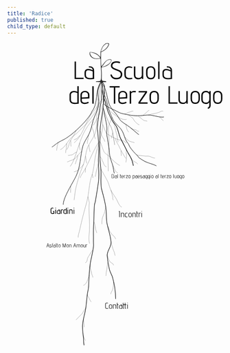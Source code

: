 ```yaml
---
title: 'Radice'
published: true
child_type: default
---
```


<svg version="1.1" viewBox="0 0 1541.9 2158.2" xmlns="http://www.w3.org/2000/svg" xmlns:xlink="http://www.w3.org/1999/xlink">
 <path d="m773.02 1828c0-50.272-8.3849-105.87-22.147-154.16-5.0803-17.825-16.28-33.94-21.093-52.177-8.1406-30.848-13.215-66.706-16.874-98.803-4.0843-35.828 29.618-62.95 27.42-98.803-2.7496-44.86-19.721-88.337-28.475-132.11-6.6589-33.296-3.8242-69.532-7.3826-103.24-5.2132-49.388-18.906-93.912-31.489-141.59-8.8931-33.7-2.7859-90.292-4.2187-126.49-1.1592-29.287-6.4222-58.388-7.3823-87.701-2.2952-70.067-1.9701-139.78 1.0545-209.82 1.966-45.522 12.918-88.384 17.929-133.22 4.1104-36.776 18.427-161.06 13.022-176.9-2.119-6.2128-12.378-26.496-16.732-31.409-1.2554 37.937-1.5346 74.914-3.4826 112.84-1.4492 28.219-8.3285 50.38-12.656 77.71-6.8095 43.009-14.541 87.311-17.929 131-1.9081 24.605 0.8902 15.552 3.1639 39.965 3.2342 34.726 5.595 70.656 7.3823 105.46 1.5924 31.011-3.1639 61.231-3.1639 92.142 0 52.614 7.5529 96.515 1.0546 149.87-5.5394 45.48-13.779 90.1-21.092 135.44-5.0789 31.483-5.8427 10.353-8.4371 41.075-3.0792 36.463-2.6425 73.398-4.2187 109.9-1.8472 42.781-3.4517 58.074-2.242 100.94 0.37106 13.15-0.87641 44.807 0.54879 62.519 2.1905 27.223-18.642 103.1-23.618 136.27-7.9424 52.95-8.532 107.66-11.601 160.97-1.3117 22.784-8.2497 45.156-10.546 67.718-2.926 28.748-5.4976 57.862-9.4916 86.591-5.7491 41.353-21.102 81.232-23.202 123.23-1.4917 29.829 3.517 60.332 6.3278 89.922 1.5557 16.378 0.1142 36.916 5.0863 52.621" style="fill:none;stroke-width:3.5;stroke:#000"/>
 <path d="m1063.8 881.95c-6.911-6.3874-60.555-23.048-61.42-23.344-24.488-8.3651-42.62-22.07-59.888-32.858-6.7317-4.2052-9.8878-13.296-15.593-18.634-19.08-17.853-36.629-37.057-51.677-58.837-5.3782-7.7843-7.0678-18.675-14.487-27.46-25.027-29.637-24.186-63.889-46.898-97.093-17.776-25.988-49.155-46.192-61.265-74.003-14.399-33.07-31.496-68.396-37.403-104.17-5.8982-35.72-23.991-61.631-29.869-97.519-1.7511-10.691-2.6673-15.438-3.3751-26.249-0.7887-12.048-12.369-28.987-11.46-41.027-0.8485 16.167 10.611 16.85 20.63 37.592 10.068 20.844 11.834 31.821 12.656 34.414 10.977 34.663 13.809 76.988 32.694 108.79 13.819 23.275 33.326 40.472 48.513 62.168 8.765 12.521 15.68 28.448 27.42 38.855 18.483 16.384 41.65 27.879 61.041 43.188 22.012 17.378 43.565 36.194 65.028 54.073" style="fill:none;stroke-width:3;stroke:#000"/>
 <path d="m659.87 706.55c10.367 10.507 23.897 70.716 34.535 80.948 11.918 11.463 27.54 20.224 38.74 32.332 20.408 22.061 42.797 44.961 69.752 59.148" style="fill:none;stroke:#000"/>
 <path d="m681.26 586.82c7.5366 19.063 14.024 38.574 22.61 57.188 7.2939 15.814 70.431 45.288 89.644 51.066 23.483 7.0623 39.88 3.3053 55.142 25.906" style="fill:none;stroke:#000"/>
 <path d="m682.98 402.28c-23.009 19.708-33.493 48.065-51.289 71.683-2.7644 3.6689-6.328 6.6609-9.4919 9.9913-8.4371 11.101-17.562 21.712-25.311 33.304-43.326 64.809-58.077 148.58-119.66 200.44" style="fill:none;stroke:#000"/>
 <path d="m670.47 280.79c-7.7069 20.921-18.653 40.92-23.121 62.763-7.3924 36.143 12.932 75.437 4.2184 112.12-8.5451 35.98-28.763 67.527-39.021 103.24-9.2265 32.124-13.69 63.943-28.475 94.362-14.427 29.682-38.264 60.882-46.404 93.252-16.687 66.357-15.392 138.67-44.294 202.05-24.375 53.452-93.863 154.88-93.863 208.71" style="fill:none;stroke-width:3;stroke:#000"/>
 <path d="m680.41 493.9c-6.2267 87.986 10.702 88.686-12.263 175.31-12.109 45.676-28.514 90.11-37.967 136.55-7.5894 37.282-10.24 74.894-17.929 112.12-4.6862 22.691-13.926 43.98-18.984 66.608-11.502 51.456-11.831 104.42-26.366 155.42-18.461 64.774-35.642 129.42-49.568 195.38-3.9693 18.803-11.601 36.173-11.601 55.507" style="fill:none;stroke:#000"/>
 <path d="m682.65 457.24c4.9216 25.533 9.6886 51.097 14.765 76.6 4.7607 23.918 12.75 53.398 13.614 78.864 0.5315 15.663-3.5106 31.579-1.0548 47.736 5.5105 36.254 13.475 72.229 17.929 108.79 1.5711 12.899 0.6696 26.102 3.1639 38.855 4.8456 24.775 14.452 45.974 21.093 69.939 5.1009 18.409 5.7288 38.074 11.601 56.617" style="fill:none;stroke-width:3;stroke:#000"/>
 <path d="m675.45 339.03c19.593 93.015 21.447 71.698 25.624 90.749 11.981 54.65 19.276 74.258 45.153 124.55 8.1499 15.838 16.715 24.768 27.42 38.855 17.585 23.138 21.574 70.055 35.768 95.455 18.338 32.815 31.284 61.713 48.884 94.648 9.1022 17.033 10.504 16.533 22.025 38.266 16.108 30.385 18.21 57.324 19.348 58.821" style="fill:none;stroke-width:4;stroke:#000"/>
 <path d="m686.27 384.45c2.4068-0.37325 4.1021 23.911 5.5892 25.84 4.7342 29.544 8.1285 38.11 19.276 55.319 14.816 22.873 98.421 99.004 140.16 84.358" style="fill:none;stroke:#000"/>
 <path d="m686.27 384.45c-1.4229 8.497-2.084 39.301-1.0788 47.858 2.4147 20.554 63.825 44.954 76.988 51.067 18.247 8.4737 35.962 20.87 55.896 25.533 41.865 9.7933 86.039 17.81 129.3 15.413 22.409-1.2414 46.318-5.6724 68.551-4.4406 27.49 1.5231 77.705 19.916 100.72 13.382" style="fill:none;stroke-width:3;stroke:#000"/>
 <path d="m673.82 282.88c-4.4123 37.797-21.727 182.47-42.768 211.43-21.652 29.804-40.83 60.005-65.387 87.701-8.9343 10.076-20.377 17.009-29.53 26.643-20.723 21.814-39.424 42.804-64.333 59.948-39.092 26.906-51.308 76.157-93.129 98.166" style="fill:none;stroke:#000"/>
 <path d="m670.47 280.79c-48.107 61.443-18.512 150.47-64.808 211.01-20.313 53.455-118.22 146.36-166.63 179.84-22.451 15.53-20.169 14.351-44.273 27.037-12.76 6.7156-19.764 8.752-39.511 22.263-3.5009 2.3954-25.772 18.523-21.853 16.9 2.5673-1.0629-17.187 10.995-14.599 9.9829" style="fill:none;stroke-width:3;stroke:#000"/>
 <path d="m670.47 280.79c-8.2951 29.443-10.048 52.111-16.179 82.08-2.2252 10.876-7.9135 53.144-8.4922 64.23-1.1802 22.61-4.2938 20.433-5.4871 43.043-3.0494 57.776 1.8297 113.01-10.546 169.85-8.7092 40.004-48.672 80.004-61.169 123.23-8.3386 28.84-11.569 58.713-18.983 87.701-8.3402 32.609-25.304 63.167-34.803 95.472-10.441 35.507-21.362 71.313-28.475 107.68-4.5821 23.427-5.4267 47.025-9.4917 70.472" style="fill:none;stroke:#000"/>
 <path d="m650.93 714.65c-47.999 74.2-71.631 159.24-122.34 232.02-5.2464 7.5306-5.1094 15.37-10.285 20.818" style="fill:none;stroke:#000"/>
 <path d="m575.63 1100.6c15.904 73.941 7.6404 16.402 7.6404 86.404 0 50.597 5.9151 101.4 3.1639 152.09-1.6541 30.473-8.4301 65.52 1.0548 95.472" style="fill:none;stroke:#000"/>
 <path d="m669.23 905.95c4.1429 7.4498 42.814 76.525 47.459 86.591 8.9256 19.343 13 41.801 22.147 61.058 11.075 23.316 28.843 43.68 41.131 66.609 11.44 21.347 15.795 42.068 36.378 55.067" style="fill:none;stroke:#000"/>
 <path d="m747.3 534.01c-7.8296 21.678-17.198 42.861-23.489 65.035-7.6697 27.036 2.1091 76.259 2.1091 105.46 0 32.693-4.2611 64.597-6.3277 97.227-2.4488 38.662 1.0548 78.688 1.0548 117.54" style="fill:none;stroke:#000"/>
 <path d="m687.64 479.38c2.4851 7.0062 19.131 54.44 21.95 60.26 8.9262 18.431 7.3298 17.245 14.984 36.485 4.6113 11.59 15.152 21.468 18.412 36.098 2.0259 9.0929 6.5127 17.528 8.4369 26.643 2.8034 13.28 12.497 79.526 14.67 93.25" style="fill:none;stroke-width:1.3795;stroke:#000"/>
 <path d="m613.87 547.6c-86.564 95.1-101.76 196.55-129.69 266.17-10.071 25.107-18.12 50.736-35.478 71.759" style="fill:none;stroke:#000"/>
 <path d="m592.39 1579.4c-0.0528 1.838-0.26911 3.6785-0.15847 5.5139 0.26038 4.3194 0.93116 8.5987 1.1364 12.919 0.21959 4.6233-0.77248 9.7942 0.22732 14.355 0.49121 2.2406 1.3713 4.1521 1.804 6.4296 0.46282 2.4359 0.39316 5.2978 1.1364 7.6558 1.2391 3.931 4.1576 7.0592 4.6119 11.362 0.61895 5.8629 0.9014 12.875 3.1157 18.405 1.2872 3.2146 3.5648 6.2658 4.5456 9.5698 0.95318 3.2106 0.61711 6.6423 1.8116 9.7949" style="fill:none;stroke-width:1px;stroke:#000"/>
 <path d="m611.22 1478c-4.3128 5.3995-8.4128 10.951-12.191 16.736-5.9685 9.1383-11.599 18.435-17.273 27.752-2.4799 4.0723-5.4786 7.9761-7.273 12.441-5.413 13.468-2.5471 29.612-17.81 36.262" style="fill:none;stroke-width:1px;stroke:#000"/>
 <path d="m741.08 1419.4c-0.4047 12.2 3.8265 23.464 7.3097 34.831 2.9828 9.7335 5.6506 19.04 9.5458 28.47 2.2844 5.5306 5.3415 11.545 6.5912 17.465 1.4019 6.6404 2.2112 13.508 5.1947 19.788" style="fill:none;stroke-width:1px;stroke:#000"/>
 <path d="m715.2 1568.2c-0.017 24.725-5.5975 49.105-9.5458 73.448-0.89021 5.4885-0.21586 18.002-1.9794 22.529" style="fill:none;stroke-width:1px;stroke:#000"/>
 <path d="m620.47 1280.8c2.6508 9.2083 3.2736 19.173 5.5182 28.574 0.70023 2.9329 2.1924 5.6096 2.7274 8.6128 1.128 6.3327 1.168 13.488 3.1774 19.566 2.3282 7.0421 4.7811 13.91 7.0064 20.953" style="fill:none;stroke-width:1px;stroke:#000"/>
 <path d="m701.53 1178.6c-5.5347 13.099-4.3963 28.091-9.8471 41.206-4.0166 9.6641-9.2964 18.586-12.273 28.709-3.4058 11.582-4.5456 27.883-4.5456 39.954 0 2.6744 0.90911 5.192 0.90911 7.8551" style="fill:none;stroke-width:1px;stroke:#000"/>
 <path d="m719.49 1313.4c1.4573 3.4129 3.1138 6.7474 4.3719 10.238 0.81058 2.2492 1.2122 4.6254 1.8183 6.9381 0.90912 2.9507 1.6372 5.9634 2.7274 8.852 3.9795 10.544 12.643 22.643 20.228 30.862 4.0643 4.4041 8.7006 7.5388 12.728 11.962 2.4672 2.71 5.5453 6.057 7.273 9.3305 0.88428 1.6755 0.62379 2.6249 1.591 4.0671 1.455 2.1698 3.0766 3.7345 3.8638 6.2204" style="fill:none;stroke-width:1px;stroke:#000"/>
 <path d="m756.53 1706.4c-0.24602 7.4226 0.9713 14.835 0.68184 22.25-0.51455 13.18-2.959 26.423-8.1821 38.518-3.968 9.1892-10.682 16.16-10.682 26.69" style="fill:none;stroke-width:1px;stroke:#000"/>
 <path d="m571.55 1797.4c0.53031 2.0385 0.78856 4.1679 1.591 6.1154 2.6616 6.4601 6.651 12.111 10 18.182 3.4885 6.3243 6.0824 13.163 9.7731 19.379 1.817 3.0603 4.2978 5.5512 5.7979 8.6792" style="fill:none;stroke-width:1px;stroke:#000"/>
 <style>
a:hover {
  background-color: yellow;
}
</style>
 <a transform="translate(334.97,-315.35)" href="incontri">
  <rect x="426.94" y="1506.7" width="238.04" height="88.832" style="fill-opacity:0;paint-order:stroke fill markers;stroke-width:0"/>
 </a>
 <a transform="translate(334.97,-315.35)" href="contatti">
  <rect x="328.5" y="2143.3" width="245.25" height="103.22" style="fill-opacity:0;paint-order:stroke fill markers;stroke-width:0"/>
 </a>
 <a transform="translate(334.97,-315.35)" href="giardini">
  <rect x="-68.613" y="1471.6" width="245.25" height="103.22" style="fill-opacity:0;paint-order:stroke fill markers;stroke-width:0"/>
 </a>
 <path d="m933.97 528.74c2.2419 1.5018 4.4805 3.0085 6.7257 4.5053 4.7378 3.1586 9.8553 6.1597 14.369 9.6542 6.8764 5.324 12.574 12.274 20.706 16.019 3.2211 1.4834 6.1091 1.0772 9.4772 1.609 4.4028 0.69519 8.6412 1.6892 12.998 2.4998" style="fill:none;stroke-width:1px;stroke:#000"/>
 <path d="m1004.2 518.55c16.881-1.8312 2.04 0.26978 24.477-5.1806 14.335-3.4822 28.873-5.3128 43.106-9.3324 2.1241-0.59989 10.694-3.592 11.312-3.8617 4.9043-2.1405 17.42-9.861 22.951-8.6888 1.9364 0.41035 3.7113 1.0553 5.6049 1.5783" style="fill:none;stroke-width:1px;stroke:#000"/>
 <path d="m881.04 610.73c6.0362 4.4586 2.3398 1.9958 8.2913 5.4413 8.1209 4.7016 9.2201 5.3416 18.656 7.3194 3.0487 0.63905 7.5002 0.43309 10.135 1.8804 9.51 5.2236 8.2312 10.236 21.509 10.236" style="fill:none;stroke-width:1px;stroke:#000"/>
 <path d="m844.16 585.92c0.0197 3.1891 2.9013 5.1525 3.5019 8.1074 2.0264 9.9698 3.6 26.57 9.4772 35.077 2.8729 4.1581 6.1249 8.1933 9.04 12.254" style="fill:none;stroke-width:1px;stroke:#000"/>
 <path d="m865.9 520.13c3.6686 2.6817 7.2538 5.4814 11.006 8.0452 7.03 4.8035 14.624 9.0942 19.872 16.09 4.0114 5.3486 6.5558 11.589 10.394 17.056 2.616 3.7255 5.0013 5.7494 8.2543 9.0106 8.0339 8.054 15.535 15.577 26.494 19.224" style="fill:none;stroke-width:1px;stroke:#000"/>
 <path d="m770.03 686.25c4.1424 10.964 5.8273 16.018 10.924 26.889 4.3973 9.3794 10.34 17.593 14.98 26.71 7.7346 15.198 14.543 31.534 23.54 46.018 2.665 4.2904 5.6452 8.478 8.2543 12.872 3.5432 5.9674 5.9369 12.724 10.089 18.343 1.9017 2.5738 4.2335 4.8125 6.1144 7.4015 0.94865 1.3058 1.8346 3.2122 3.0192 4.4591" style="fill:none;stroke-width:1px;stroke:#000"/>
 <path d="m923.42 802.65c17.769 5.8715 5.3013 2.7089 25.523 5.0739 31.495 3.6836 5.7071 0.13856 32.154 3.6184 13.607 1.7904 9.8309-0.17836 23.487 0.56514 3.063 0.1668 10.792 2.2768 13.146 2.8963 4.0574 1.0677 7.7474 3.2603 11.617 4.8271 7.0641 2.86 16.388 6.1143 24.152 6.1143" style="fill:none;stroke-width:1px;stroke:#000"/>
 <path d="m490.95 629.57c-5.4135 9.0146-7.9856 19.402-12.849 28.68-6.0805 11.601-13.78 22.723-20.789 33.79-3.9734 6.2737-8.4032 12.42-11.311 19.308-2.8486 6.7468-4.4348 14.21-6.42 21.239-3.381 11.971-8.1841 23.384-14.98 33.79" style="fill:none;stroke-width:1px;stroke:#000"/>
 <path d="m531.99 778.25c-12.367 9.9461-23.917 21.309-33.84 33.755-4.8952 6.1395-9.5854 14.469-16.509 18.665-6.2784 3.8051-13.326 7.3191-20.177 9.976-6.0877 2.3609-13.005 3.9463-18.896 6.758-6.4732 3.0899-7.4039 4.135-14.99 6.0151" style="fill:none;stroke-width:1px;stroke:#000"/>
 <a transform="translate(334.97,-315.35)">
  <g transform="matrix(10.345,0,0,10.345,1265.6,1036.8)" style="font-variant-caps:normal;font-variant-east-asian:normal;font-variant-ligatures:normal;font-variant-numeric:normal;shape-inside:url(#rect1041);white-space:pre" aria-label="Contatti">
   <path d="m-85.063 113.53q-0.51617 0.19139-0.96274 0.19139-0.50457 0-0.81775-0.26679-0.31318-0.26678-0.31318-0.85254v-1.8617q0-0.44077 0.12179-0.66696 0.12759-0.22618 0.38278-0.38277 0.25518-0.14499 0.62636-0.14499 0.45237 0 0.81775 0.19138l-0.09279 0.22039q-0.33058-0.12179-0.62636-0.12179-0.35378 0-0.63216 0.17399-0.27258 0.17399-0.27258 0.67856v1.9023q0 0.40017 0.20879 0.62056 0.20879 0.21459 0.62636 0.21459 0.36538 0 0.86415-0.16819z" style="font-variant-caps:normal;font-variant-east-asian:normal;font-variant-ligatures:normal;font-variant-numeric:normal"/>
   <path d="m-82.395 112.6q0 0.48717-0.26678 0.80615t-0.80615 0.31898-0.81775-0.31898q-0.27258-0.32478-0.27258-0.80615v-0.76556q0-0.55096 0.27838-0.84094 0.28418-0.29579 0.81195-0.29579 0.50457 0 0.78875 0.30739 0.28418 0.30158 0.28418 0.82934zm-0.32478-0.76556q0-0.43497-0.20299-0.63796-0.19719-0.20298-0.54517-0.20298-0.35958 0-0.56256 0.20298-0.20299 0.20299-0.20299 0.63796v0.82355q0 0.34798 0.20299 0.56257 0.20879 0.21459 0.56256 0.21459 0.35958 0 0.55097-0.20879 0.19719-0.21459 0.19719-0.56837z" style="font-variant-caps:normal;font-variant-east-asian:normal;font-variant-ligatures:normal;font-variant-numeric:normal"/>
   <path d="m-80.011 111.67q0-0.35377-0.20879-0.51036-0.20299-0.16239-0.52777-0.16239-0.19719 0-0.40018 0.058-0.20299 0.0522-0.35958 0.13919v2.4648h-0.32478v-2.9056h0.32478l-0.0232 0.19719q0.13919-0.12179 0.35378-0.17979 0.21459-0.0638 0.44657-0.0638 0.31898 0 0.54517 0.1044 0.23198 0.10439 0.35958 0.31318 0.13339 0.20878 0.13339 0.52777v2.0067h-0.31898z" style="font-variant-caps:normal;font-variant-east-asian:normal;font-variant-ligatures:normal;font-variant-numeric:normal"/>
   <path d="m-78.434 113.74q-0.32478-0.0928-0.46977-0.29579-0.14499-0.20298-0.14499-0.54516v-3.2942h0.32478v1.1541h0.69596l-0.13919 0.30738h-0.55677v1.8327q0 0.46397 0.38278 0.59156z" style="font-variant-caps:normal;font-variant-east-asian:normal;font-variant-ligatures:normal;font-variant-numeric:normal"/>
   <path d="m-75.447 113.66q-0.62636 0.0638-0.90474 0.0638-0.60896 0-0.96854-0.22619t-0.35958-0.81775v-0.48137q0-0.57416 0.40018-0.77135 0.19139-0.0986 0.48717-0.0986 0.27258 0 0.55097 0.0928 0.27838 0.087 0.46977 0.23199 0-0.31899-0.18559-0.50457-0.18559-0.19139-0.71336-0.19139l0.0174-0.24939q0.55677 0 0.81775 0.17979 0.26678 0.17399 0.32478 0.41758 0.0638 0.24358 0.0638 0.62636zm-0.32478-1.7573q-0.23778-0.11019-0.51037-0.19139-0.26678-0.0812-0.49297-0.0812-0.58576 0-0.58576 0.58576v0.50457q0 0.37698 0.26098 0.55096 0.26098 0.16819 0.74235 0.16819 0.24938 0 0.58576-0.0464z" style="font-variant-caps:normal;font-variant-east-asian:normal;font-variant-ligatures:normal;font-variant-numeric:normal"/>
   <path d="m-73.626 111.07h-1.0323v1.8327q0 0.45817 0.38278 0.59156l-0.09279 0.24939q-0.32478-0.0928-0.46977-0.29579-0.14499-0.20298-0.14499-0.54516v-3.2942h0.32478v1.1541h1.0381v-1.1541h0.32478v1.1541h0.69596l-0.13919 0.30738h-0.55676v1.8327q0 0.45817 0.38278 0.59156l-0.09279 0.24939q-0.32478-0.0928-0.46977-0.29579-0.14499-0.20298-0.14499-0.54516v-1.8443z" style="font-variant-caps:normal;font-variant-east-asian:normal;font-variant-ligatures:normal;font-variant-numeric:normal"/>
   <path d="m-71.816 109.93q-0.0754 0-0.13919-0.058-0.058-0.0638-0.058-0.1392t0.058-0.13339q0.058-0.058 0.13919-0.058 0.0812 0 0.13339 0.058 0.058 0.0522 0.058 0.13339 0 0.0812-0.058 0.1392t-0.13339 0.058zm-0.16819 0.82355h0.32478v2.9056h-0.32478z" style="font-variant-caps:normal;font-variant-east-asian:normal;font-variant-ligatures:normal;font-variant-numeric:normal"/>
  </g>
 </a>
 <g transform="matrix(10.345 0 0 10.345 1211.8 46.27)" style="font-variant-caps:normal;font-variant-east-asian:normal;font-variant-ligatures:normal;font-variant-numeric:normal;shape-inside:url(#rect1041-0);white-space:pre" aria-label="Giardini">
  <path d="m-85.097 113.43q-0.30158 0.29578-0.84095 0.29578-0.32478 0-0.60316-0.1218-0.27838-0.12179-0.45237-0.38277-0.16819-0.26099-0.16819-0.64956v-1.8211q0-0.40597 0.12759-0.64956 0.13339-0.24938 0.37698-0.40017 0.25518-0.14499 0.62636-0.14499 0.45237 0 0.81775 0.19138l-0.09279 0.22039q-0.33058-0.12179-0.62636-0.12179-0.35378 0-0.63216 0.17399-0.27258 0.17399-0.27258 0.67855v1.8849q0 0.38857 0.24938 0.60896 0.25518 0.22039 0.64376 0.22039 0.39438 0 0.62636-0.22619t0.23198-0.59736v-0.34218h-0.38278l-0.11019-0.31898h0.80035v1.7399h-0.23778z" style="font-variant-caps:normal;font-variant-east-asian:normal;font-variant-ligatures:normal;font-variant-numeric:normal"/>
  <path d="m-83.775 109.93q-0.0754 0-0.13919-0.058-0.058-0.0638-0.058-0.1392t0.058-0.13339q0.058-0.058 0.13919-0.058 0.0812 0 0.13339 0.058 0.058 0.0522 0.058 0.13339 0 0.0812-0.058 0.1392t-0.13339 0.058zm-0.16819 0.82355h0.32478v2.9056h-0.32478z" style="font-variant-caps:normal;font-variant-east-asian:normal;font-variant-ligatures:normal;font-variant-numeric:normal"/>
  <path d="m-80.672 113.66q-0.62636 0.0638-0.90474 0.0638-0.60896 0-0.96854-0.22619t-0.35958-0.81775v-0.48137q0-0.57416 0.40018-0.77135 0.19139-0.0986 0.48717-0.0986 0.27258 0 0.55097 0.0928 0.27838 0.087 0.46977 0.23199 0-0.31899-0.18559-0.50457-0.18559-0.19139-0.71336-0.19139l0.0174-0.24939q0.55677 0 0.81775 0.17979 0.26678 0.17399 0.32478 0.41758 0.0638 0.24358 0.0638 0.62636zm-0.32478-1.7573q-0.23778-0.11019-0.51037-0.19139-0.26678-0.0812-0.49297-0.0812-0.58576 0-0.58576 0.58576v0.50457q0 0.37698 0.26098 0.55096 0.26098 0.16819 0.74235 0.16819 0.24938 0 0.58576-0.0464z" style="font-variant-caps:normal;font-variant-east-asian:normal;font-variant-ligatures:normal;font-variant-numeric:normal"/>
  <path d="m-80.11 110.76h0.32478l-0.0174 0.20299q0.27258-0.25519 0.71336-0.25519 0.15659 0 0.42917 0.0522l-0.08699 0.29578q-0.18559-0.058-0.38858-0.058-0.26678 0-0.45817 0.0986t-0.19139 0.29578v2.2735h-0.32478z" style="font-variant-caps:normal;font-variant-east-asian:normal;font-variant-ligatures:normal;font-variant-numeric:normal"/>
  <path d="m-78.323 111.66q0-0.60897 0.49297-0.83515 0.23778-0.1102 0.56836-0.1102 0.21459 0 0.41177 0.0522 0.20299 0.0522 0.34218 0.15079v-1.3107h0.32478v4.0598l-0.31898 0.029q-0.37698 0.0406-0.59156 0.0406-0.21459 0-0.40597-0.0406-0.18559-0.0406-0.37118-0.13339-0.20879-0.1044-0.33058-0.30738-0.12179-0.20299-0.12179-0.49877zm1.8153-0.45818q-0.15659-0.087-0.35958-0.13919-0.20299-0.058-0.40018-0.058-0.32478 0-0.53357 0.16239-0.20299 0.15659-0.20299 0.51036v1.0845q0 0.67855 0.93374 0.67855 0.22039 0 0.56256-0.0522z" style="font-variant-caps:normal;font-variant-east-asian:normal;font-variant-ligatures:normal;font-variant-numeric:normal"/>
  <path d="m-75.342 109.93q-0.0754 0-0.13919-0.058-0.058-0.0638-0.058-0.1392t0.058-0.13339q0.058-0.058 0.13919-0.058t0.13339 0.058q0.058 0.0522 0.058 0.13339 0 0.0812-0.058 0.1392t-0.13339 0.058zm-0.16819 0.82355h0.32478v2.9056h-0.32478z" style="font-variant-caps:normal;font-variant-east-asian:normal;font-variant-ligatures:normal;font-variant-numeric:normal"/>
  <path d="m-72.495 111.67q0-0.35377-0.20879-0.51036-0.20299-0.16239-0.52777-0.16239-0.19719 0-0.40018 0.058-0.20299 0.0522-0.35958 0.13919v2.4648h-0.32478v-2.9056h0.32478l-0.0232 0.19719q0.13919-0.12179 0.35378-0.17979 0.21459-0.0638 0.44657-0.0638 0.31898 0 0.54517 0.1044 0.23199 0.10439 0.35958 0.31318 0.13339 0.20878 0.13339 0.52777v2.0067h-0.31898z" style="font-variant-caps:normal;font-variant-east-asian:normal;font-variant-ligatures:normal;font-variant-numeric:normal"/>
  <path d="m-71.138 109.93q-0.0754 0-0.13919-0.058-0.058-0.0638-0.058-0.1392t0.058-0.13339q0.058-0.058 0.13919-0.058t0.13339 0.058q0.058 0.0522 0.058 0.13339 0 0.0812-0.058 0.1392t-0.13339 0.058zm-0.16819 0.82355h0.32478v2.9056h-0.32478z" style="font-variant-caps:normal;font-variant-east-asian:normal;font-variant-ligatures:normal;font-variant-numeric:normal"/>
 </g>
 <g transform="matrix(10.345 0 0 10.345 1697.1 69.87)" style="font-variant-caps:normal;font-variant-east-asian:normal;font-variant-ligatures:normal;font-variant-numeric:normal;shape-inside:url(#rect1041-0-1);white-space:pre" aria-label="Incontri">
  <path d="m-86.768 109.9-0.38858-0.0116v-0.28418h0.71336v4.0598h-0.32478z" style="font-variant-caps:normal;font-variant-east-asian:normal;font-variant-ligatures:normal;font-variant-numeric:normal"/>
  <path d="m-83.816 111.67q0-0.35377-0.20879-0.51036-0.20299-0.16239-0.52777-0.16239-0.19719 0-0.40018 0.058-0.20299 0.0522-0.35958 0.13919v2.4648h-0.32478v-2.9056h0.32478l-0.0232 0.19719q0.13919-0.12179 0.35378-0.17979 0.21459-0.0638 0.44657-0.0638 0.31898 0 0.54517 0.1044 0.23199 0.10439 0.35958 0.31318 0.13339 0.20878 0.13339 0.52777v2.0067h-0.31898z" style="font-variant-caps:normal;font-variant-east-asian:normal;font-variant-ligatures:normal;font-variant-numeric:normal"/>
  <path d="m-81.032 113.63q-0.35958 0.0928-0.69596 0.0928-0.31318 0-0.52197-0.0696-0.34218-0.11599-0.49877-0.35378-0.15079-0.24358-0.15079-0.67855v-0.74236q0-0.57416 0.30158-0.86994 0.30158-0.30159 0.77715-0.30159 0.37698 0 0.77715 0.18559l-0.09279 0.23779q-0.33058-0.13339-0.63796-0.13339-0.35958 0-0.57996 0.20878-0.22039 0.20299-0.22039 0.63796v0.84095q0 0.40018 0.23779 0.57997 0.24358 0.17978 0.64376 0.17978 0.26098 0 0.59156-0.0754z" style="font-variant-caps:normal;font-variant-east-asian:normal;font-variant-ligatures:normal;font-variant-numeric:normal"/>
  <path d="m-78.271 112.6q0 0.48717-0.26678 0.80615t-0.80615 0.31898-0.81775-0.31898q-0.27258-0.32478-0.27258-0.80615v-0.76556q0-0.55096 0.27838-0.84094 0.28418-0.29579 0.81195-0.29579 0.50457 0 0.78875 0.30739 0.28418 0.30158 0.28418 0.82934zm-0.32478-0.76556q0-0.43497-0.20299-0.63796-0.19719-0.20298-0.54517-0.20298-0.35958 0-0.56256 0.20298-0.20299 0.20299-0.20299 0.63796v0.82355q0 0.34798 0.20299 0.56257 0.20879 0.21459 0.56256 0.21459 0.35958 0 0.55097-0.20879 0.19719-0.21459 0.19719-0.56837z" style="font-variant-caps:normal;font-variant-east-asian:normal;font-variant-ligatures:normal;font-variant-numeric:normal"/>
  <path d="m-75.888 111.67q0-0.35377-0.20879-0.51036-0.20299-0.16239-0.52777-0.16239-0.19719 0-0.40018 0.058-0.20299 0.0522-0.35958 0.13919v2.4648h-0.32478v-2.9056h0.32478l-0.0232 0.19719q0.13919-0.12179 0.35378-0.17979 0.21459-0.0638 0.44657-0.0638 0.31898 0 0.54517 0.1044 0.23199 0.10439 0.35958 0.31318 0.13339 0.20878 0.13339 0.52777v2.0067h-0.31898z" style="font-variant-caps:normal;font-variant-east-asian:normal;font-variant-ligatures:normal;font-variant-numeric:normal"/>
  <path d="m-74.31 113.74q-0.32478-0.0928-0.46977-0.29579-0.14499-0.20298-0.14499-0.54516v-3.2942h0.32478v1.1541h0.69596l-0.13919 0.30738h-0.55676v1.8327q0 0.46397 0.38278 0.59156z" style="font-variant-caps:normal;font-variant-east-asian:normal;font-variant-ligatures:normal;font-variant-numeric:normal"/>
  <path d="m-73.417 110.76h0.32478l-0.0174 0.20299q0.27258-0.25519 0.71336-0.25519 0.15659 0 0.42917 0.0522l-0.08699 0.29578q-0.18559-0.058-0.38858-0.058-0.26678 0-0.45817 0.0986t-0.19139 0.29578v2.2735h-0.32478z" style="font-variant-caps:normal;font-variant-east-asian:normal;font-variant-ligatures:normal;font-variant-numeric:normal"/>
  <path d="m-71.341 109.93q-0.0754 0-0.13919-0.058-0.058-0.0638-0.058-0.1392t0.058-0.13339q0.058-0.058 0.13919-0.058t0.13339 0.058q0.058 0.0522 0.058 0.13339 0 0.0812-0.058 0.1392t-0.13339 0.058zm-0.16819 0.82355h0.32478v2.9056h-0.32478z" style="font-variant-caps:normal;font-variant-east-asian:normal;font-variant-ligatures:normal;font-variant-numeric:normal"/>
  <a href="giardini/lecce">
   <rect x="-139.98" y="129.41" width="34.646" height="10.231" style="fill-opacity:0;paint-order:stroke fill markers;stroke-width:0"/>
  </a>
  <a xlink:href="dal-terzopaesaggio-alterzoluogo">
   <rect x="-91.235" y="77.827" width="56.129" height="10.201" style="fill-opacity:0;paint-order:stroke fill markers;stroke-width:0"/>
  </a>
 </g>
 <g transform="matrix(.84275 0 0 .84275 764.82 -66.42)">
  <path d="m-337.47 243.97h11.798v136.94h64.255v10.534h-76.053z" style="white-space:pre"/>
  <path d="m-172.3 391.44q-22.753 2.3174-32.865 2.3174-22.121 0-35.182-8.2162-13.062-8.2162-13.062-29.705v-17.486q0-20.857 14.536-28.02 6.9522-3.5814 17.697-3.5814 9.9016 0 20.014 3.3708 10.112 3.1601 17.065 8.4269 0-11.587-6.7415-18.329-6.7415-6.9522-25.913-6.9522l0.63202-9.0589q20.225 0 29.705 6.5309 9.691 6.3202 11.798 15.168 2.3174 8.8483 2.3174 22.753zm-11.798-63.834q-8.6376-4.0028-18.539-6.9522-9.691-2.9494-17.907-2.9494-21.278 0-21.278 21.278v18.329q0 13.694 9.4803 20.014 9.4803 6.1095 26.966 6.1095 9.0589 0 21.278-1.6854z" style="white-space:pre"/>
  <path d="m-22.274 353.94q0.63202 7.1629 5.2668 13.694 4.8455 6.5309 13.062 10.744 8.4269 4.0028 19.171 4.0028 16.222 0 26.966-7.1629 10.955-7.3736 10.955-23.174 0-9.2696-5.2668-15.379-5.2668-6.3202-13.062-9.9016-7.7949-3.7921-21.278-8.6376-14.536-5.0562-23.385-9.2696-8.6376-4.4241-14.747-11.798-5.8988-7.3736-5.8988-18.961 0-9.2696 5.2668-17.486 5.2668-8.4269 15.8-13.483 10.744-5.2668 26.334-5.2668 10.323 0 17.065 1.4747t13.694 4.8455l-3.5814 11.166q-12.008-6.1095-26.755-6.1095-16.222 0-25.913 6.7415t-9.691 18.75q0 7.5842 4.8455 12.851 4.8455 5.0562 11.798 8.2162 7.1629 3.1601 19.803 7.5842 15.379 5.2668 24.859 9.9016 9.4803 4.4241 16.011 12.851 6.7415 8.2162 6.7415 20.857 0 19.382-12.43 31.18-12.219 11.587-37.921 11.587-15.59 0-26.755-5.6882-10.955-5.8988-16.854-14.958-5.6882-9.2696-6.1095-19.171z" style="white-space:pre"/>
  <path d="m151.53 390.18q-13.062 3.3708-25.281 3.3708-11.376 0-18.961-2.5281-12.43-4.2135-18.118-12.851-5.4775-8.8483-5.4775-24.649v-26.966q0-20.857 10.955-31.601 10.955-10.955 28.23-10.955 13.694 0 28.23 6.7415l-3.3708 8.6376q-12.008-4.8455-23.174-4.8455-13.062 0-21.067 7.5842-8.0056 7.3736-8.0056 23.174v30.548q0 14.536 8.6376 21.067 8.8483 6.5309 23.385 6.5309 9.4803 0 21.489-2.7388z" style="white-space:pre"/>
  <path d="m232.22 380.7q-5.0562 6.3202-12.851 9.691-7.5842 3.3708-15.379 3.3708-39.607 0-39.607-38.553v-69.311h11.798v70.786q0 13.483 7.3736 20.014 7.5842 6.5309 20.435 6.5309 12.64 0 19.803-6.3202 7.3736-6.5309 7.3736-20.225v-70.786h11.798v105.55h-11.587z" style="white-space:pre"/>
  <path d="m345.98 352.68q0 17.697-9.691 29.284t-29.284 11.587-29.705-11.587q-9.9016-11.798-9.9016-29.284v-27.809q0-20.014 10.112-30.548 10.323-10.744 29.494-10.744 18.329 0 28.652 11.166 10.323 10.955 10.323 30.126zm-11.798-27.809q0-15.8-7.3736-23.174-7.1629-7.3736-19.803-7.3736-13.062 0-20.435 7.3736t-7.3736 23.174v29.916q0 12.64 7.3736 20.435 7.5842 7.7949 20.435 7.7949 13.062 0 20.014-7.5842 7.1629-7.7949 7.1629-20.646z" style="white-space:pre"/>
  <path d="m369.37 243.97h11.798v147.47h-11.798z" style="white-space:pre"/>
  <path d="m486.92 391.44q-22.753 2.3174-32.865 2.3174-22.121 0-35.182-8.2162-13.062-8.2162-13.062-29.705v-17.486q0-20.857 14.536-28.02 6.9522-3.5814 17.697-3.5814 9.9016 0 20.014 3.3708 10.112 3.1601 17.065 8.4269 0-11.587-6.7415-18.329-6.7415-6.9522-25.913-6.9522l0.63202-9.0589q20.225 0 29.705 6.5309 9.691 6.3202 11.798 15.168 2.3174 8.8483 2.3174 22.753zm-11.798-63.834q-8.6376-4.0028-18.539-6.9522-9.691-2.9494-17.907-2.9494-21.278 0-21.278 21.278v18.329q0 13.694 9.4803 20.014 9.4803 6.1095 26.966 6.1095 9.0589 0 21.278-1.6854z" style="white-space:pre"/>
  <g transform="matrix(4.389,0,0,4.389,711.03,611.17)" style="shape-inside:url(#rect1547-3);white-space:pre" aria-label="del Terzo Luogo">
   <path d="m-248.63-19.265q0-5.04 4.08-6.912 1.968-0.912 4.704-0.912 1.776 0 3.408 0.432 1.68 0.432 2.832 1.248v-10.848h2.688v33.6l-2.64 0.24q-3.12 0.336-4.896 0.336t-3.36-0.336q-1.536-0.336-3.072-1.104-1.728-0.864-2.736-2.544t-1.008-4.128zm15.024-3.792q-1.296-0.72-2.976-1.152-1.68-0.48-3.312-0.48-2.688 0-4.416 1.344-1.68 1.296-1.68 4.224v8.976q0 5.616 7.728 5.616 1.824 0 4.656-0.432z"/>
   <path d="m-211.57-4.3367q-1.728 1.104-3.936 1.68t-4.416 0.576q-3.552 0-5.664-1.728-2.064-1.776-2.064-5.28v-9.84q0-3.888 2.4-6.048 2.448-2.16 6.432-2.16t6.192 2.16q2.256 2.112 2.256 5.904v6.24l-14.592 0.816v2.928q0 2.304 1.488 3.456t3.888 1.152q3.36 0 6.96-1.92zm-1.488-15.072q0-2.976-1.872-4.176-1.872-1.248-3.936-1.248-2.64 0-4.368 1.44t-1.728 4.512v4.224l11.904-0.576z"/>
   <path d="m-204.76-36.257h2.688v33.6h-2.688z"/>
   <path d="m-163.21-33.857h-8.16v-2.4h19.296v2.4h-8.448v31.2h-2.688z"/>
   <path d="m-138.63-4.3367q-1.728 1.104-3.936 1.68t-4.416 0.576q-3.552 0-5.664-1.728-2.064-1.776-2.064-5.28v-9.84q0-3.888 2.4-6.048 2.448-2.16 6.432-2.16t6.192 2.16q2.256 2.112 2.256 5.904v6.24l-14.592 0.816v2.928q0 2.304 1.488 3.456t3.888 1.152q3.36 0 6.96-1.92zm-1.488-15.072q0-2.976-1.872-4.176-1.872-1.248-3.936-1.248-2.64 0-4.368 1.44t-1.728 4.512v4.224l11.904-0.576z"/>
   <path d="m-132.63-26.705h2.688l-0.144 1.68q2.256-2.112 5.904-2.112 1.296 0 3.552 0.432l-0.72 2.448q-1.536-0.48-3.216-0.48-2.208 0-3.792 0.816t-1.584 2.448v18.816h-2.688z"/>
   <path d="m-115.83-5.0567 13.2-19.2h-12.768v-2.448h16.176v2.4l-13.296 19.2h14.304v2.448h-17.616z"/>
   <path d="m-76.519-11.489q0 4.032-2.208 6.672t-6.672 2.64-6.768-2.64q-2.256-2.688-2.256-6.672v-6.336q0-4.56 2.304-6.96 2.352-2.448 6.72-2.448 4.176 0 6.528 2.544 2.352 2.496 2.352 6.864zm-2.688-6.336q0-3.6-1.68-5.28-1.632-1.68-4.512-1.68-2.976 0-4.656 1.68t-1.68 5.28v6.816q0 2.88 1.68 4.656 1.728 1.776 4.656 1.776 2.976 0 4.56-1.728 1.632-1.776 1.632-4.704z"/>
   <path d="m-57.847-36.257h2.688v31.2h14.64v2.4h-17.328z"/>
   <path d="m-23.287-5.1047q-1.152 1.44-2.928 2.208-1.728 0.768-3.504 0.768-9.024 0-9.024-8.784v-15.792h2.688v16.128q0 3.072 1.68 4.56 1.728 1.488 4.656 1.488 2.88 0 4.512-1.44 1.68-1.488 1.68-4.608v-16.128h2.688v24.048h-2.64z"/>
   <path d="m2.6325-11.489q0 4.032-2.208 6.672t-6.672 2.64-6.768-2.64q-2.256-2.688-2.256-6.672v-6.336q0-4.56 2.304-6.96 2.352-2.448 6.72-2.448 4.176 0 6.528 2.544 2.352 2.496 2.352 6.864zm-2.688-6.336q0-3.6-1.68-5.28-1.632-1.68-4.512-1.68-2.976 0-4.656 1.68t-1.68 5.28v6.816q0 2.88 1.68 4.656 1.728 1.776 4.656 1.776 2.976 0 4.56-1.728 1.632-1.776 1.632-4.704z"/>
   <path d="m17.56 5.3593q3.168-1.2 3.168-4.992v-5.952q-2.016 3.504-6.48 3.504-4.224 0-6.576-2.304t-2.352-6.72v-7.152q0-4.224 2.448-6.528 2.496-2.352 6.672-2.352 4.464 0 6.48 3.216l-0.192-2.784h2.688v27.12q0 2.88-1.2 4.512t-3.936 2.496zm3.168-24.144q0-2.976-1.92-4.416-1.92-1.488-4.56-1.488-2.544 0-4.416 1.584-1.824 1.536-1.824 5.088v7.344q0 3.024 1.68 4.56 1.728 1.536 4.56 1.536 2.688 0 4.56-1.632 1.92-1.68 1.92-4.752z"/>
   <path d="m45.928-11.489q0 4.032-2.208 6.672t-6.672 2.64-6.768-2.64q-2.256-2.688-2.256-6.672v-6.336q0-4.56 2.304-6.96 2.352-2.448 6.72-2.448 4.176 0 6.528 2.544 2.352 2.496 2.352 6.864zm-2.688-6.336q0-3.6-1.68-5.28-1.632-1.68-4.512-1.68-2.976 0-4.656 1.68t-1.68 5.28v6.816q0 2.88 1.68 4.656 1.728 1.776 4.656 1.776 2.976 0 4.56-1.728 1.632-1.776 1.632-4.704z"/>
  </g>
 </g>
 <path d="m667.93 285.57c-19.405-0.44768 1.9953-7e-3 -34.364-0.77898 0 0-3.5815-4.7575 3.732-4.908 9.7896-0.99089 3.197-0.30602 16.692-1.719 19.833 4.7201 14.197-31.745 16.091-48.444-0.40538-32.757-4.6693-66.266-4.632-99.258 3.1056-21.125-11.759-3.5374-47.4-12.67-18.073-5.0826-36.204-24.366-29.371-45.893 22.684-1.8664 53.799 9.5223 69.056 28.323 9.674 11.92 5.9964 6.961 7.8494-31.325 7.6176-23.436 12.986-42.353 35.95-57.879 12.75-4.6408 26.239-2.1099 25.001 4.05-6.0373 28.076-33.038 46.895-57.161 57.169-1.1291 23.58-0.2971 41.401-0.4561 69.503 1.0482 20.948 0.53701 34.437 6.7834 27.345 13.938-15.825 32.956-53.384 66.047-44.357 7.6773 17.056-19.053 38.294-34.777 46.379-41.286 15.289-34.369 0.93364-33.766 32.048 2.7594 61.827-3.175 67.739 8.1009 72.953 4.3093 0.64382 5.3612 1.8271 18.031 2.4507 7.5171 0.94603 7.4818 5.2811 5.9778 6.4233-13.605-0.17117-5.0558 0.14411-18.57 0.0375-15.862-0.048 0 0-12.735-0.0967-10.387-0.15335 2.8549-0.32621-6.0811 0.64553zm19.682-110.39c17.591-5.8161 58.622-26.583 52.209-48.04-22.923-5.0003-34.412 8.4522-44.361 21.671-7.1516 9.5018-13.359 18.671-22.368 29.429zm-24.411-58.398c-4.435-23.262-51.337-44.369-73.077-42.623 0.32562 25.113 21.774 43.156 42.595 43.315l25.028-0.69714zm11.074-50.126c20.362-7.6326 43.265-29.643 48.448-51.164-16.156-14.099-41.405 15.061-46.96 32.432-1.0386 4.1406-13.767 25.211-1.4873 18.732z" style="fill:#272727;stroke-width:.6096"/>
 <g transform="matrix(10.345 0 0 10.345 1211.8 46.27)" style="font-variant-caps:normal;font-variant-east-asian:normal;font-variant-ligatures:normal;font-variant-numeric:normal;shape-inside:url(#rect1041-0);white-space:pre" aria-label="Giardini">
  <path d="m-85.097 113.43q-0.30158 0.29578-0.84095 0.29578-0.32478 0-0.60316-0.1218-0.27838-0.12179-0.45237-0.38277-0.16819-0.26099-0.16819-0.64956v-1.8211q0-0.40597 0.12759-0.64956 0.13339-0.24938 0.37698-0.40017 0.25518-0.14499 0.62636-0.14499 0.45237 0 0.81775 0.19138l-0.09279 0.22039q-0.33058-0.12179-0.62636-0.12179-0.35378 0-0.63216 0.17399-0.27258 0.17399-0.27258 0.67855v1.8849q0 0.38857 0.24938 0.60896 0.25518 0.22039 0.64376 0.22039 0.39438 0 0.62636-0.22619t0.23198-0.59736v-0.34218h-0.38278l-0.11019-0.31898h0.80035v1.7399h-0.23778z" style="font-variant-caps:normal;font-variant-east-asian:normal;font-variant-ligatures:normal;font-variant-numeric:normal"/>
  <path d="m-83.775 109.93q-0.0754 0-0.13919-0.058-0.058-0.0638-0.058-0.1392t0.058-0.13339q0.058-0.058 0.13919-0.058 0.0812 0 0.13339 0.058 0.058 0.0522 0.058 0.13339 0 0.0812-0.058 0.1392t-0.13339 0.058zm-0.16819 0.82355h0.32478v2.9056h-0.32478z" style="font-variant-caps:normal;font-variant-east-asian:normal;font-variant-ligatures:normal;font-variant-numeric:normal"/>
  <path d="m-80.672 113.66q-0.62636 0.0638-0.90474 0.0638-0.60896 0-0.96854-0.22619t-0.35958-0.81775v-0.48137q0-0.57416 0.40018-0.77135 0.19139-0.0986 0.48717-0.0986 0.27258 0 0.55097 0.0928 0.27838 0.087 0.46977 0.23199 0-0.31899-0.18559-0.50457-0.18559-0.19139-0.71336-0.19139l0.0174-0.24939q0.55677 0 0.81775 0.17979 0.26678 0.17399 0.32478 0.41758 0.0638 0.24358 0.0638 0.62636zm-0.32478-1.7573q-0.23778-0.11019-0.51037-0.19139-0.26678-0.0812-0.49297-0.0812-0.58576 0-0.58576 0.58576v0.50457q0 0.37698 0.26098 0.55096 0.26098 0.16819 0.74235 0.16819 0.24938 0 0.58576-0.0464z" style="font-variant-caps:normal;font-variant-east-asian:normal;font-variant-ligatures:normal;font-variant-numeric:normal"/>
  <path d="m-80.11 110.76h0.32478l-0.0174 0.20299q0.27258-0.25519 0.71336-0.25519 0.15659 0 0.42917 0.0522l-0.08699 0.29578q-0.18559-0.058-0.38858-0.058-0.26678 0-0.45817 0.0986t-0.19139 0.29578v2.2735h-0.32478z" style="font-variant-caps:normal;font-variant-east-asian:normal;font-variant-ligatures:normal;font-variant-numeric:normal"/>
  <path d="m-78.323 111.66q0-0.60897 0.49297-0.83515 0.23778-0.1102 0.56836-0.1102 0.21459 0 0.41177 0.0522 0.20299 0.0522 0.34218 0.15079v-1.3107h0.32478v4.0598l-0.31898 0.029q-0.37698 0.0406-0.59156 0.0406-0.21459 0-0.40597-0.0406-0.18559-0.0406-0.37118-0.13339-0.20879-0.1044-0.33058-0.30738-0.12179-0.20299-0.12179-0.49877zm1.8153-0.45818q-0.15659-0.087-0.35958-0.13919-0.20299-0.058-0.40018-0.058-0.32478 0-0.53357 0.16239-0.20299 0.15659-0.20299 0.51036v1.0845q0 0.67855 0.93374 0.67855 0.22039 0 0.56256-0.0522z" style="font-variant-caps:normal;font-variant-east-asian:normal;font-variant-ligatures:normal;font-variant-numeric:normal"/>
  <path d="m-75.342 109.93q-0.0754 0-0.13919-0.058-0.058-0.0638-0.058-0.1392t0.058-0.13339q0.058-0.058 0.13919-0.058t0.13339 0.058q0.058 0.0522 0.058 0.13339 0 0.0812-0.058 0.1392t-0.13339 0.058zm-0.16819 0.82355h0.32478v2.9056h-0.32478z" style="font-variant-caps:normal;font-variant-east-asian:normal;font-variant-ligatures:normal;font-variant-numeric:normal"/>
  <path d="m-72.495 111.67q0-0.35377-0.20879-0.51036-0.20299-0.16239-0.52777-0.16239-0.19719 0-0.40018 0.058-0.20299 0.0522-0.35958 0.13919v2.4648h-0.32478v-2.9056h0.32478l-0.0232 0.19719q0.13919-0.12179 0.35378-0.17979 0.21459-0.0638 0.44657-0.0638 0.31898 0 0.54517 0.1044 0.23199 0.10439 0.35958 0.31318 0.13339 0.20878 0.13339 0.52777v2.0067h-0.31898z" style="font-variant-caps:normal;font-variant-east-asian:normal;font-variant-ligatures:normal;font-variant-numeric:normal"/>
  <path d="m-71.138 109.93q-0.0754 0-0.13919-0.058-0.058-0.0638-0.058-0.1392t0.058-0.13339q0.058-0.058 0.13919-0.058t0.13339 0.058q0.058 0.0522 0.058 0.13339 0 0.0812-0.058 0.1392t-0.13339 0.058zm-0.16819 0.82355h0.32478v2.9056h-0.32478z" style="font-variant-caps:normal;font-variant-east-asian:normal;font-variant-ligatures:normal;font-variant-numeric:normal"/>
 </g>
 <text style="fill:black;font-family:sans-serif;font-size:40px;line-height:1.25;shape-inside:url(#rect2179);white-space:pre" xml:space="preserve"/>
 <text style="fill:black;font-family:sans-serif;font-size:40px;line-height:1.25;shape-inside:url(#rect2415);white-space:pre" xml:space="preserve"/>
 <g transform="translate(-830.74 -16.35)" style="font-family:sans-serif;font-size:40px;line-height:1.25;shape-inside:url(#rect2848);white-space:pre" aria-label="Dal terzo paesaggio al terzo luogo">
  <path d="m1575.8 956.78h7.52q4.52 0 6.88 2.48 2.4 2.48 2.4 6.6v10.96q0 8-8.48 8h-8.32zm14.56 8.68q0-2.28-1-3.76-0.96-1.52-2.48-2.2t-3.16-0.68h-5.68v24h5.44q2.92 0 4.88-1.12 2-1.16 2-4.48z"/>
  <path d="m1612.6 984.82q-4.32 0.44-6.24 0.44-4.2 0-6.68-1.56t-2.48-5.64v-3.32q0-3.96 2.76-5.32 1.32-0.68 3.36-0.68 1.88 0 3.8 0.64 1.92 0.6 3.24 1.6 0-2.2-1.28-3.48-1.28-1.32-4.92-1.32l0.12-1.72q3.84 0 5.64 1.24 1.84 1.2 2.24 2.88 0.44 1.68 0.44 4.32zm-2.24-12.12q-1.64-0.76-3.52-1.32-1.84-0.56-3.4-0.56-4.04 0-4.04 4.04v3.48q0 2.6 1.8 3.8 1.8 1.16 5.12 1.16 1.72 0 4.04-0.32z"/>
  <path d="m1617.2 956.82h2.24v28h-2.24z"/>
  <path d="m1639.7 985.34q-2.24-0.64-3.24-2.04t-1-3.76v-22.72h2.24v7.96h4.8l-0.96 2.12h-3.84v12.64q0 3.2 2.64 4.08z"/>
  <path d="m1658.2 983.42q-1.44 0.92-3.28 1.4t-3.68 0.48q-2.96 0-4.72-1.44-1.72-1.48-1.72-4.4v-8.2q0-3.24 2-5.04 2.04-1.8 5.36-1.8t5.16 1.8q1.88 1.76 1.88 4.92v5.2l-12.16 0.68v2.44q0 1.92 1.24 2.88t3.24 0.96q2.8 0 5.8-1.6zm-1.24-12.56q0-2.48-1.56-3.48-1.56-1.04-3.28-1.04-2.2 0-3.64 1.2t-1.44 3.76v3.52l9.92-0.48z"/>
  <path d="m1663.2 964.78h2.24l-0.12 1.4q1.88-1.76 4.92-1.76 1.08 0 2.96 0.36l-0.6 2.04q-1.28-0.4-2.68-0.4-1.84 0-3.16 0.68t-1.32 2.04v15.68h-2.24z"/>
  <path d="m1677.2 982.82 11-16h-10.64v-2.04h13.48v2l-11.08 16h11.92v2.04h-14.68z"/>
  <path d="m1710 977.46q0 3.36-1.84 5.56t-5.56 2.2-5.64-2.2q-1.88-2.24-1.88-5.56v-5.28q0-3.8 1.92-5.8 1.96-2.04 5.6-2.04 3.48 0 5.44 2.12 1.96 2.08 1.96 5.72zm-2.24-5.28q0-3-1.4-4.4-1.36-1.4-3.76-1.4-2.48 0-3.88 1.4t-1.4 4.4v5.68q0 2.4 1.4 3.88 1.44 1.48 3.88 1.48 2.48 0 3.8-1.44 1.36-1.48 1.36-3.92z"/>
  <path d="m1725.6 964.78h2.24l-0.2 2.04q1.08-1.16 2.52-1.76 1.48-0.6 2.92-0.6 3.72 0 5.64 2.16 1.96 2.16 1.96 5.6v5.56q0 3.64-2.04 5.6-2.04 1.92-5.4 1.92-1.72 0-3.04-0.48t-2.36-1.68v9.2l-2.24 0.88zm12.84 7.28q0-2.92-1.56-4.24-1.52-1.32-3.64-1.32-2.16 0-3.72 1.32-1.56 1.28-1.68 4.04v6.32q0 2.6 1.48 3.84t3.92 1.24q2.2 0 3.68-1.28 1.52-1.32 1.52-3.8z"/>
  <path d="m1758.8 984.82q-4.32 0.44-6.24 0.44-4.2 0-6.68-1.56t-2.48-5.64v-3.32q0-3.96 2.76-5.32 1.32-0.68 3.36-0.68 1.88 0 3.8 0.64 1.92 0.6 3.24 1.6 0-2.2-1.28-3.48-1.28-1.32-4.92-1.32l0.12-1.72q3.84 0 5.64 1.24 1.84 1.2 2.24 2.88 0.44 1.68 0.44 4.32zm-2.24-12.12q-1.64-0.76-3.52-1.32-1.84-0.56-3.4-0.56-4.04 0-4.04 4.04v3.48q0 2.6 1.8 3.8 1.8 1.16 5.12 1.16 1.72 0 4.04-0.32z"/>
  <path d="m1775.1 983.42q-1.44 0.92-3.28 1.4t-3.68 0.48q-2.96 0-4.72-1.44-1.72-1.48-1.72-4.4v-8.2q0-3.24 2-5.04 2.04-1.8 5.36-1.8t5.16 1.8q1.88 1.76 1.88 4.92v5.2l-12.16 0.68v2.44q0 1.92 1.24 2.88t3.24 0.96q2.8 0 5.8-1.6zm-1.24-12.56q0-2.48-1.56-3.48-1.56-1.04-3.28-1.04-2.2 0-3.64 1.2t-1.44 3.76v3.52l9.92-0.48z"/>
  <path d="m1781.2 979.74q0.24 1.8 1.8 2.72 1.56 0.88 3.48 0.88 1.8 0 3.28-0.8 1.48-0.84 1.48-2.68 0-1.2-0.72-1.96-0.68-0.8-1.72-1.28t-2.8-1.04q-1.96-0.64-3.2-1.2t-2.16-1.56q-0.92-1.04-1.08-2.6l-0.04-0.48q0-1.32 0.72-2.56 0.76-1.28 2.28-2.08 1.56-0.8 3.88-0.8 1.28 0 2.24 0.28 1 0.24 1.56 0.52t0.68 0.36l-0.76 1.84q-0.12-0.08-0.6-0.32-0.44-0.24-1.28-0.48t-1.84-0.24q-1.92 0-3.28 0.92-1.36 0.88-1.36 2.48 0 1.52 1.24 2.32t3.8 1.6q2.16 0.72 3.48 1.36t2.24 1.84q0.96 1.16 0.96 3.04 0 2.4-1.8 4-1.76 1.6-5.2 1.6-2.28 0-3.96-0.76-1.64-0.8-2.52-2.08-0.84-1.28-0.92-2.84z"/>
  <path d="m1811.8 984.82q-4.32 0.44-6.24 0.44-4.2 0-6.68-1.56t-2.48-5.64v-3.32q0-3.96 2.76-5.32 1.32-0.68 3.36-0.68 1.88 0 3.8 0.64 1.92 0.6 3.24 1.6 0-2.2-1.28-3.48-1.28-1.32-4.92-1.32l0.12-1.72q3.84 0 5.64 1.24 1.84 1.2 2.24 2.88 0.44 1.68 0.44 4.32zm-2.24-12.12q-1.64-0.76-3.52-1.32-1.84-0.56-3.4-0.56-4.04 0-4.04 4.04v3.48q0 2.6 1.8 3.8 1.8 1.16 5.12 1.16 1.72 0 4.04-0.32z"/>
  <path d="m1824.2 991.5q2.64-1 2.64-4.16v-4.96q-1.68 2.92-5.4 2.92-3.52 0-5.48-1.92t-1.96-5.6v-5.96q0-3.52 2.04-5.44 2.08-1.96 5.56-1.96 3.72 0 5.4 2.68l-0.16-2.32h2.24v22.6q0 2.4-1 3.76t-3.28 2.08zm2.64-20.12q0-2.48-1.6-3.68-1.6-1.24-3.8-1.24-2.12 0-3.68 1.32-1.52 1.28-1.52 4.24v6.12q0 2.52 1.4 3.8 1.44 1.28 3.8 1.28 2.24 0 3.8-1.36 1.6-1.4 1.6-3.96z"/>
  <path d="m1841.4 991.5q2.64-1 2.64-4.16v-4.96q-1.68 2.92-5.4 2.92-3.52 0-5.48-1.92t-1.96-5.6v-5.96q0-3.52 2.04-5.44 2.08-1.96 5.56-1.96 3.72 0 5.4 2.68l-0.16-2.32h2.24v22.6q0 2.4-1 3.76t-3.28 2.08zm2.64-20.12q0-2.48-1.6-3.68-1.6-1.24-3.8-1.24-2.12 0-3.68 1.32-1.52 1.28-1.52 4.24v6.12q0 2.52 1.4 3.8 1.44 1.28 3.8 1.28 2.24 0 3.8-1.36 1.6-1.4 1.6-3.96z"/>
  <path d="m1850.6 959.1q-0.52 0-0.96-0.4-0.4-0.44-0.4-0.96t0.4-0.92 0.96-0.4 0.92 0.4q0.4 0.36 0.4 0.92t-0.4 0.96-0.92 0.4zm-1.16 5.68h2.24v20.04h-2.24z"/>
  <path d="m1873.2 977.46q0 3.36-1.84 5.56t-5.56 2.2-5.64-2.2q-1.88-2.24-1.88-5.56v-5.28q0-3.8 1.92-5.8 1.96-2.04 5.6-2.04 3.48 0 5.44 2.12 1.96 2.08 1.96 5.72zm-2.24-5.28q0-3-1.4-4.4-1.36-1.4-3.76-1.4-2.48 0-3.88 1.4t-1.4 4.4v5.68q0 2.4 1.4 3.88 1.44 1.48 3.88 1.48 2.48 0 3.8-1.44 1.36-1.48 1.36-3.92z"/>
  <path d="m1902.5 984.82q-4.32 0.44-6.24 0.44-4.2 0-6.68-1.56t-2.48-5.64v-3.32q0-3.96 2.76-5.32 1.32-0.68 3.36-0.68 1.88 0 3.8 0.64 1.92 0.6 3.24 1.6 0-2.2-1.28-3.48-1.28-1.32-4.92-1.32l0.12-1.72q3.84 0 5.64 1.24 1.84 1.2 2.24 2.88 0.44 1.68 0.44 4.32zm-2.24-12.12q-1.64-0.76-3.52-1.32-1.84-0.56-3.4-0.56-4.04 0-4.04 4.04v3.48q0 2.6 1.8 3.8 1.8 1.16 5.12 1.16 1.72 0 4.04-0.32z"/>
  <path d="m1907.1 956.82h2.24v28h-2.24z"/>
  <path d="m1929.6 985.34q-2.24-0.64-3.24-2.04t-1-3.76v-22.72h2.24v7.96h4.8l-0.96 2.12h-3.84v12.64q0 3.2 2.64 4.08z"/>
  <path d="m1948.2 983.42q-1.44 0.92-3.28 1.4t-3.68 0.48q-2.96 0-4.72-1.44-1.72-1.48-1.72-4.4v-8.2q0-3.24 2-5.04 2.04-1.8 5.36-1.8t5.16 1.8q1.88 1.76 1.88 4.92v5.2l-12.16 0.68v2.44q0 1.92 1.24 2.88t3.24 0.96q2.8 0 5.8-1.6zm-1.24-12.56q0-2.48-1.56-3.48-1.56-1.04-3.28-1.04-2.2 0-3.64 1.2t-1.44 3.76v3.52l9.92-0.48z"/>
  <path d="m1953.2 964.78h2.24l-0.12 1.4q1.88-1.76 4.92-1.76 1.08 0 2.96 0.36l-0.6 2.04q-1.28-0.4-2.68-0.4-1.84 0-3.16 0.68t-1.32 2.04v15.68h-2.24z"/>
  <path d="m1967.2 982.82 11-16h-10.64v-2.04h13.48v2l-11.08 16h11.92v2.04h-14.68z"/>
  <path d="m1999.9 977.46q0 3.36-1.84 5.56t-5.56 2.2-5.64-2.2q-1.88-2.24-1.88-5.56v-5.28q0-3.8 1.92-5.8 1.96-2.04 5.6-2.04 3.48 0 5.44 2.12 1.96 2.08 1.96 5.72zm-2.24-5.28q0-3-1.4-4.4-1.36-1.4-3.76-1.4-2.48 0-3.88 1.4t-1.4 4.4v5.68q0 2.4 1.4 3.88 1.44 1.48 3.88 1.48 2.48 0 3.8-1.44 1.36-1.48 1.36-3.92z"/>
  <path d="m2015.5 956.82h2.24v28h-2.24z"/>
  <path d="m2035.2 982.78q-0.96 1.2-2.44 1.84-1.44 0.64-2.92 0.64-7.52 0-7.52-7.32v-13.16h2.24v13.44q0 2.56 1.4 3.8 1.44 1.24 3.88 1.24 2.4 0 3.76-1.2 1.4-1.24 1.4-3.84v-13.44h2.24v20.04h-2.2z"/>
  <path d="m2056.8 977.46q0 3.36-1.84 5.56t-5.56 2.2-5.64-2.2q-1.88-2.24-1.88-5.56v-5.28q0-3.8 1.92-5.8 1.96-2.04 5.6-2.04 3.48 0 5.44 2.12 1.96 2.08 1.96 5.72zm-2.24-5.28q0-3-1.4-4.4-1.36-1.4-3.76-1.4-2.48 0-3.88 1.4t-1.4 4.4v5.68q0 2.4 1.4 3.88 1.44 1.48 3.88 1.48 2.48 0 3.8-1.44 1.36-1.48 1.36-3.92z"/>
  <path d="m2069.3 991.5q2.64-1 2.64-4.16v-4.96q-1.68 2.92-5.4 2.92-3.52 0-5.48-1.92t-1.96-5.6v-5.96q0-3.52 2.04-5.44 2.08-1.96 5.56-1.96 3.72 0 5.4 2.68l-0.16-2.32h2.24v22.6q0 2.4-1 3.76t-3.28 2.08zm2.64-20.12q0-2.48-1.6-3.68-1.6-1.24-3.8-1.24-2.12 0-3.68 1.32-1.52 1.28-1.52 4.24v6.12q0 2.52 1.4 3.8 1.44 1.28 3.8 1.28 2.24 0 3.8-1.36 1.6-1.4 1.6-3.96z"/>
  <path d="m2092.9 977.46q0 3.36-1.84 5.56t-5.56 2.2-5.64-2.2q-1.88-2.24-1.88-5.56v-5.28q0-3.8 1.92-5.8 1.96-2.04 5.6-2.04 3.48 0 5.44 2.12 1.96 2.08 1.96 5.72zm-2.24-5.28q0-3-1.4-4.4-1.36-1.4-3.76-1.4-2.48 0-3.88 1.4t-1.4 4.4v5.68q0 2.4 1.4 3.88 1.44 1.48 3.88 1.48 2.48 0 3.8-1.44 1.36-1.48 1.36-3.92z"/>
  <a href="dal-terzopaesaggio-alterzoluogo">
   <rect x="1567.9" y="941.57" width="544.31" height="76.906" style="fill-opacity:0;paint-order:stroke fill markers;stroke-width:0"/>
  </a>
 </g>
 <g transform="translate(-1418.3 817.77)" style="shape-inside:url(#rect2854);white-space:pre" aria-label="Asfalto Mon Amour">
  <path d="m1712.8 633.17h-9.12l-3.12 9.8h-2.36l8.96-28h2.12l9.12 28h-2.4zm-8.48-2.2h7.88l-4-12.52z"/>
  <path d="m1721.5 637.89q0.24 1.8 1.8 2.72 1.56 0.88 3.48 0.88 1.8 0 3.28-0.8 1.48-0.84 1.48-2.68 0-1.2-0.72-1.96-0.68-0.8-1.72-1.28t-2.8-1.04q-1.96-0.64-3.2-1.2t-2.16-1.56q-0.92-1.04-1.08-2.6l-0.04-0.48q0-1.32 0.72-2.56 0.76-1.28 2.28-2.08 1.56-0.8 3.88-0.8 1.28 0 2.24 0.28 1 0.24 1.56 0.52t0.68 0.36l-0.76 1.84q-0.12-0.08-0.6-0.32-0.44-0.24-1.28-0.48t-1.84-0.24q-1.92 0-3.28 0.92-1.36 0.88-1.36 2.48 0 1.52 1.24 2.32t3.8 1.6q2.16 0.72 3.48 1.36t2.24 1.84q0.96 1.16 0.96 3.04 0 2.4-1.8 4-1.76 1.6-5.2 1.6-2.28 0-3.96-0.76-1.64-0.8-2.52-2.08-0.84-1.28-0.92-2.84z"/>
  <path d="m1738.3 621.01q0-3.32 1.68-4.88t4.16-1.56q0.76 0 1.48 0.12l-0.36 1.96q-0.72-0.08-1.04-0.08-3.68 0-3.68 4.44v1.92h4.56l-0.96 2.12h-3.6v17.92h-2.24z"/>
  <path d="m1760.9 642.97q-4.32 0.44-6.24 0.44-4.2 0-6.68-1.56t-2.48-5.64v-3.32q0-3.96 2.76-5.32 1.32-0.68 3.36-0.68 1.88 0 3.8 0.64 1.92 0.6 3.24 1.6 0-2.2-1.28-3.48-1.28-1.32-4.92-1.32l0.12-1.72q3.84 0 5.64 1.24 1.84 1.2 2.24 2.88 0.44 1.68 0.44 4.32zm-2.24-12.12q-1.64-0.76-3.52-1.32-1.84-0.56-3.4-0.56-4.04 0-4.04 4.04v3.48q0 2.6 1.8 3.8 1.8 1.16 5.12 1.16 1.72 0 4.04-0.32z"/>
  <path d="m1765.5 614.97h2.24v28h-2.24z"/>
  <path d="m1776.9 643.49q-2.24-0.64-3.24-2.04t-1-3.76v-22.72h2.24v7.96h4.8l-0.96 2.12h-3.84v12.64q0 3.2 2.64 4.08z"/>
  <path d="m1798.7 635.61q0 3.36-1.84 5.56t-5.56 2.2-5.64-2.2q-1.88-2.24-1.88-5.56v-5.28q0-3.8 1.92-5.8 1.96-2.04 5.6-2.04 3.48 0 5.44 2.12 1.96 2.08 1.96 5.72zm-2.24-5.28q0-3-1.4-4.4-1.36-1.4-3.76-1.4-2.48 0-3.88 1.4t-1.4 4.4v5.68q0 2.4 1.4 3.88 1.44 1.48 3.88 1.48 2.48 0 3.8-1.44 1.36-1.48 1.36-3.92z"/>
  <path d="m1833.4 621.57-7.28 21.4h-2.44l-7.24-21.4v21.4h-2.24v-28h2.24l8.44 24.56 8.52-24.56h2.24v28h-2.24z"/>
  <path d="m1856.9 635.61q0 3.36-1.84 5.56t-5.56 2.2-5.64-2.2q-1.88-2.24-1.88-5.56v-5.28q0-3.8 1.92-5.8 1.96-2.04 5.6-2.04 3.48 0 5.44 2.12 1.96 2.08 1.96 5.72zm-2.24-5.28q0-3-1.4-4.4-1.36-1.4-3.76-1.4-2.48 0-3.88 1.4t-1.4 4.4v5.68q0 2.4 1.4 3.88 1.44 1.48 3.88 1.48 2.48 0 3.8-1.44 1.36-1.48 1.36-3.92z"/>
  <path d="m1873.4 629.25q0-2.44-1.44-3.52-1.4-1.12-3.64-1.12-1.36 0-2.76 0.4-1.4 0.36-2.48 0.96v17h-2.24v-20.04h2.24l-0.16 1.36q0.96-0.84 2.44-1.24 1.48-0.44 3.08-0.44 2.2 0 3.76 0.72 1.6 0.72 2.48 2.16 0.92 1.44 0.92 3.64v13.84h-2.2z"/>
  <path d="m1904.4 633.17h-9.12l-3.12 9.8h-2.36l8.96-28h2.12l9.12 28h-2.4zm-8.48-2.2h7.88l-4-12.52z"/>
  <path d="m1936.3 629.25q0-2.4-1.28-3.52-1.24-1.12-3.24-1.12-1.56 0-3.48 0.68l-1.48 0.72q0.68 1.36 0.68 3.12v13.84h-2.2v-13.72q0-2.44-1.28-3.52-1.24-1.12-3.28-1.12-1.24 0-2.56 0.4-1.32 0.36-2.4 0.96v17h-2.24v-20.04h2.24l-0.2 1.28q2.64-1.56 5.4-1.56 1.44 0 2.68 0.48 1.28 0.48 2.16 1.4 0.56-0.32 1.68-0.88 2.36-1.08 4.56-1.08 2.84 0 4.64 1.76 1.8 1.72 1.8 4.8v13.84h-2.2z"/>
  <path d="m1957.9 635.61q0 3.36-1.84 5.56t-5.56 2.2-5.64-2.2q-1.88-2.24-1.88-5.56v-5.28q0-3.8 1.92-5.8 1.96-2.04 5.6-2.04 3.48 0 5.44 2.12 1.96 2.08 1.96 5.72zm-2.24-5.28q0-3-1.4-4.4-1.36-1.4-3.76-1.4-2.48 0-3.88 1.4t-1.4 4.4v5.68q0 2.4 1.4 3.88 1.44 1.48 3.88 1.48 2.48 0 3.8-1.44 1.36-1.48 1.36-3.92z"/>
  <path d="m1973.5 640.93q-0.96 1.2-2.44 1.84-1.44 0.64-2.92 0.64-7.52 0-7.52-7.32v-13.16h2.24v13.44q0 2.56 1.4 3.8 1.44 1.24 3.88 1.24 2.4 0 3.76-1.2 1.4-1.24 1.4-3.84v-13.44h2.24v20.04h-2.2z"/>
  <path d="m1979.5 622.93h2.24l-0.12 1.4q1.88-1.76 4.92-1.76 1.08 0 2.96 0.36l-0.6 2.04q-1.28-0.4-2.68-0.4-1.84 0-3.16 0.68t-1.32 2.04v15.68h-2.24z"/>
 </g>
 <a href="giardini/lecce">
  <rect x="259.74" y="1408.6" width="347.68" height="78.289" style="fill-opacity:0;paint-order:stroke fill markers;stroke-width:0"/>
 </a>
 <path d="m452.68 1025.7-0.78498 46.792" style="fill:none;stroke-width:1px;stroke:#000"/>
 <path d="m558.63 897.64-1.7454 30.962" style="fill:none;stroke-width:1px;stroke:#000"/>
 <path d="m606.98 940.05 4.1764 27.374" style="fill:none;stroke-width:1px;stroke:#000"/>
 <path d="m752.44 645.49-9.9202 40.052" style="fill:none;stroke-width:1px;stroke:#000"/>
 <path d="m544.26 1968.7 4.4318 59" style="fill:none;stroke-width:1px;stroke:#000"/>
 <path d="m562.15 1888.5c-5.371 7.535-10.609 15.134-15.334 23.091-1.0317 1.7376-2.4358 3.3392-3.3616 5.1113-2.4706 4.7285-4.6321 9.872-7.8438 14.154-3.5175 4.69-7.5785 8.3793-11.76 12.487-4.389 4.312-8.8137 8.7638-13.394 12.717-3.038 2.6222-4.9202 6.1621-7.657 9.043-2.5958 2.7324-6.0065 4.5534-8.5909 7.2737-1.3958 1.4692-2.2804 3.5113-3.7598 4.8571" style="fill:none;stroke-width:1px;stroke:#000"/>
 <path d="m541.8 2083.9c3.572 8.146 4.963 17.106 8.0141 25.403 1.0497 2.8545 2.7199 5.4001 3.7352 8.2301 0.4873 1.3584 2.0622 2.2421 2.8359 3.3474 0.90952 1.2993 1.089 2.1222 1.9964 3.281" style="fill:none;stroke-width:1px;stroke:#000"/>
 <path d="m585.21 1658.3c-1.8953 9.123-6.5958 17.347-9.5 26.081-0.10338 0.3109 0.12575 0.6804 0 0.983-0.32327 0.7778-1.0323 1.3663-1.3073 2.1624-0.23624 0.6839-0.0196 1.4586-0.18676 2.1625-0.36544 1.5387-1.2369 3.0027-1.6808 4.5215-2.3876 8.1679 0.91995-1.7276-1.6808 6.0942-4.01 12.06-16 26.649-27.35 31.578" style="fill:none;stroke-width:1px;stroke:#000"/>
 <path d="m712.57 1512.9c2.3996 6.3256 4.7909 12.685 6.5128 19.238 0.72171 2.7466 0.96506 5.9581 1.8676 8.6498 2.5861 7.7131 9.1402 19.451 14.754 25.36 4.8732 5.1296 11.57 6.7785 16.995 11.009 3.5323 2.7542 3.7171 7.7664 5.7895 11.402" style="fill:none;stroke-width:1px;stroke:#000"/>
 <path d="m738.1 1052.6c4.2607 5.8873 4.4008 13.526 6.3297 20.125 0.38306 1.3105 1.3884 2.4015 1.6808 3.7352 0.2696 1.2297 0.31746 2.4998 0.56027 3.7351 0.4775 2.4293 1.2804 3.0721 1.8676 5.8976 0.15999 0.7699-0.16243 1.5896 0 2.359 0.34075 1.6141 1.083 3.1205 1.4941 4.7181 0.39948 1.5527 0.51383 3.1709 0.93379 4.7181 0.20567 0.7578 0.62253 1.4417 0.93379 2.1625 0.37352 1.0484 0.829 2.0712 1.1206 3.1454 0.92021 3.3902-1.5834 8.416-0.92982 11.085 0.86282 3.5233 3.7223 7.898 3.7223 11.323" style="fill:none;stroke-width:1px;stroke:#000"/>
 <path d="m754.45 879.74c4.2683 10.853 8.7496 21.5 13.984 31.909 1.6351 3.2512 3.431 7.1502 5.9762 9.8294 4.2372 4.4602 9.4195 7.1628 14.437 10.511" style="fill:none;stroke-width:1px;stroke:#000"/>
 <path d="m810.66 772.93c0.51085 8.5776 2.1148 16.989 2.4278 25.556 0.13359 3.6559 0.68694 7.859-0.15936 11.497" style="fill:none;stroke-width:1px;stroke:#000"/>
 <path d="m582.61 731.75c0.24246 1.6976 0.58005 3.3844 0.72738 5.0929 0.21695 2.5158-0.33956 5.1649 0 7.6669 0.56626 4.1724 0.71244 8.4071 1.3073 12.582 0.68922 4.8366 3.5241 10.018 4.1087 14.941 0.48979 4.1246 1.0852 6.2065 2.5054 10.442" style="fill:none;stroke-width:1px;stroke:#000"/>
 <path d="m580.5 662.01c-1.3015 4.537-1.5638 9.2369-2.7969 13.78-0.16709 0.61558-1.225 3.788-1.3073 4.9147-0.21882 2.9943 3e-3 6.0446-0.18676 9.043-0.2037 3.2163-1.592 6.7059-2.2411 9.8293-0.81662 3.9296-1.3944 8.0556-2.0543 11.992-0.47194 2.8151 0.24518 10.459-0.74304 12.539" style="fill:none;stroke-width:1px;stroke:#000"/>
 <path d="m684.77 439.69c-3.9888 5.0868-6.7831 10.995-9.8018 16.681-0.35368 0.66622-0.88574 1.2491-1.1206 1.9659-0.39527 1.2066-0.42515 2.5069-0.74703 3.7351-0.71556 2.7304-1.866 5.4015-2.8014 8.0601-0.65121 1.8508-0.65544 3.8651-1.1205 5.701-0.43155 1.7034-1.0517 2.2188-1.4941 3.7234-0.72988 2.4824-0.82652 4.9575-1.2961 7.4291-0.54891 2.8891-2.1156 5.6443-3.0812 8.4056-1.6986 4.8571-2.5551 10.038-4.4476 14.819-0.77023 1.9459-2.4297 3.616-3.2218 5.5336-0.80742 1.9548-1.3431 3.2647-2.0289 4.9429-1.7175 4.2033-0.89101 9.3143-2.5907 13.489-0.67092 1.6479-2.5049 3.3769-3.5484 4.9147-2.1802 3.2129-4.4124 6.2173-7.0968 9.043-2.1535 2.2668-4.0123 3.7288-5.416 6.684-1.7542 3.6931-2.606 8.2278-4.6689 11.795-1.5262 2.6392-3.4402 5.8584-5.0425 8.4532-0.79911 1.2941-4.9076 5.546-5.309 6.5586-0.63492 1.6015-0.70454 3.1481-1.4939 4.7177-1.3003 2.5854-4.2964 5.0494-6.3926 6.8802" style="fill:none;stroke-width:1px;stroke:#000"/>
 <path d="m602.6 599.49c2.317 5.9658 3.892 12.136 5.5092 18.307 0.9143 3.4888 2.63 6.2033 4.1087 9.4362 1.3358 2.9203 3.2076 7.9929 4.1052 10.922 1.3986 4.5638 0.80389 9.5387 1.6808 14.154 0.53315 2.8061 1.3899 4.7067 1.6808 7.6669 0.29896 3.0421 0.0534 6.5656 1.1206 9.4362 1.1432 3.0753 2.7165 5.9978 3.9219 9.043 0.60064 1.5174 0.75194 3.1835 1.3073 4.7181 0.79968 2.2097 2.6146 4.189 2.6146 6.6826" style="fill:none;stroke-width:1px;stroke:#000"/>
 <path d="m754.29 567.77c5.2904 9.5771 7.5416 20.223 11.019 30.471 1.4836 4.3728 3.2085 8.0048 4.2954 12.582 1.5054 6.3383 1.8194 12.978 3.5484 19.266 1.6097 5.8534 2.9029 11.897 4.6689 17.693 1.7036 5.5907 3.8483 11.213 5.2292 16.906 1.9312 7.9621 1.8753 16.45 2.8014 24.573 0.28994 2.5433 0.24167 5.1516 0.56028 7.6669 0.20995 1.6575 1.7617 3.6681 2.2335 5.2517 0.27659 0.92825 1.8281 9.6158 1.4977 10.536" style="fill:none;stroke-width:1px;stroke:#000"/>
 <path d="m660.81 814.38c2.0169 4.007 6.6435 6.0221 8.9232 9.793 2.3725 3.9245 4.6737 8.7152 5.9762 13.171 0.44674 1.5283 0.23839 3.2092 0.74703 4.7181 1.0284 3.0506 3.9125 6.3508 5.416 8.8464 2.4683 4.0971 3.5614 9.3339 5.2292 13.761 1.5811 4.1969 3.5318 8.2248 5.6027 12.188 3.2065 6.1368 11.044 8.1237 13.954 13.462" style="fill:none;stroke-width:1px;stroke:#000"/>
 <path d="m649.88 862.64c-0.41582 1.6114-0.95127 3.1967-1.2474 4.8343-0.24591 1.3597-0.18095 2.7601-0.37352 4.1283-0.47036 3.3421-1.5983 6.666-2.0543 10.026-0.26638 1.9628-0.36756 3.9605-0.9338 5.8976-1.0834 3.7066-2.8149 7.1223-3.9219 10.812-1.4409 4.8032-2.3627 9.7317-3.7352 14.547-1.436 5.0385-3.3796 9.7075-4.2954 14.941-0.75008 4.2862-0.92894 8.7009-1.6808 12.975-0.55605 3.1607-1.6343 6.3336-2.4278 9.4362-0.56282 2.2005-0.25701 7.0954-2.0092 8.4235" style="fill:none;stroke-width:1px;stroke:#000"/>
 <path d="m848.35 761.16c-0.2654 6.2595 2.1145 12.296 1.0504 18.697-0.41627 2.5039-1.5779 4.5177-1.4941 7.0771 0.18229 5.5647 2.0316 10.651 2.8013 16.12 0.93085 6.6141-0.46196 14.827-0.747 21.428-0.034 0.78808 0.1245 1.5727 0.18676 2.3591 0 1.7038 0.0789 3.4093 0 5.1112-0.39273 8.4745-3.9219 16.426-3.9219 24.862" style="fill:none;stroke-width:1px;stroke:#000"/>
 <path d="m882.31 822.17c7.3584 12.103-1.9146-2.9413 6.91 10.616 6.353 9.7599 9.9258 13.974 20.17 19.855 5.7914 3.3252 11.332 5.0996 15.874 10.222 1.4889 1.6792 3.4088 3.4972 4.1003 5.6739" style="fill:none;stroke-width:1px;stroke:#000"/>
 <path d="m838.54 676.64c1.1504 1.1396 2.3009 2.2793 3.4513 3.419 1.6186 1.245 3.3804 2.3233 4.8557 3.7352 1.0074 0.96401 5.2728 6.6965 6.3498 7.8635 3.8858 4.2106 8.8244 8.805 13.82 11.599 9.6053 5.3714 19.244 6.9776 29.694 9.6328 3.5054 0.89065 7.2452 2.4952 10.651 3.671" style="fill:none;stroke-width:1px;stroke:#000"/>
 <path d="m831.15 512.16c6.871-0.42512 14.178-2.249 20.496-5.1308 4.3276-1.974 8.3872-4.9088 12.886-6.4874 3.1625-1.1096 5.7888-0.97393 8.9644-2.1625 8.0584-3.016 16.197-6.684 24.963-6.684" style="fill:none;stroke-width:1px;stroke:#000"/>
 <path d="m966.33 521.45c8.5957-3.1814 12.694-7.9059 19.196-13.817 0.97558-0.88689 2.1637-1.513 3.1749-2.359 5.3599-4.4847 10.186-9.6274 15.314-14.351 1.8716-1.7238 3.995-3.2003 6.163-4.5215 0.6839-0.41677 1.4453-0.55313 2.0018-1.1389" style="fill:none;stroke-width:1px;stroke:#000"/>
 <path d="m1086.5 534.36 27.029 26.603" style="fill:none;stroke-width:1px;stroke:#000"/>
 <path d="m662.35 632.27c2.3806 2.8296 4.01 6.4008 4.9054 9.9821 1.2072 4.8286 1.3052 9.6268 2.9881 14.351 2.5026 7.0248 5.9789 14.316 9.8982 20.642 1.884 3.0409 4.1906 5.8474 6.163 8.8464 3.8741 5.8904 6.0416 12.21 8.4041 18.676 0.58331 1.5964 1.6896 3.0065 2.4279 4.4813" style="fill:none;stroke-width:1px;stroke:#000"/>
 <path d="m363.66 715.82c-0.83188 2.9167-1.6802 5.8288-2.4956 8.7502-1.4213 5.0917-2.1432 8.4117-3.9219 13.368-0.64359 1.7933-1.432 2.4362-1.5325 4.1114-0.21366 3.5627 4e-3 7.04-0.37351 10.616-0.38457 3.6433-1.5037 7.1898-2.0543 10.812-0.28721 1.8896-0.39558 8.2778-1.6218 9.2396" style="fill:none;stroke-width:1px;stroke:#000"/>
 <path d="m423.05 721.92c1.6574 8.1326-0.18351 16.039-1.0349 24.106-0.34228 3.2426-0.0156 6.564-0.37352 9.8293-0.52035 4.747-2.5599 9.4524-3.3616 14.154-0.80408 4.7157-1.0815 9.7708-1.494 14.547-0.16127 1.8673 0.11886 3.8393-0.49103 5.593" style="fill:none;stroke-width:1px;stroke:#000"/>
 <path d="m451.69 699.88c3.773 9.8672 0.70497 20.306 1.8676 30.341 0.15352 1.3252 0.58972 2.607 0.74703 3.9317 0.35116 2.9571-0.0302 6.4012 1.2927 9.1864" style="fill:none;stroke-width:1px;stroke:#000"/>
 <path d="m519.66 667.03c-3.2227 0.53867-6.0872 2.0194-8.5341 4.1659-5.3082 4.6562-8.3854 11.848-14.194 15.924-4.4167 3.0994-10.455 4.0671-15.314 6.2908-2.1148 0.96788-4.0302 2.4253-6.1298 3.342" style="fill:none;stroke-width:1px;stroke:#000"/>
 <path d="m516.87 716.58c-0.51655 7.1645-1.9078 14.219-2.7522 21.329-0.41215 3.4707-1.2206 4.2092-0.18676 8.0601 0.41384 1.5414 1.4669 2.8409 2.0543 4.3249 0.40928 1.034 1.3795 5.4766 1.4941 6.2908 0.0822 0.58401-0.15161 1.1994 0 1.7693 0.29187 1.0973 0.97878 2.0585 1.3073 3.1454 0.66523 2.2008 0.56027 4.9126 0.56027 7.237" style="fill:none;stroke-width:1px;stroke:#000"/>
 <path d="m503.73 806.84c-2.6548 10.269-3.4366 21.56-7.9171 31.307-1.7595 3.8278-3.3803 6.743-4.6689 10.812-2.26 7.137-3.2618 13.158-6.5326 20.044" style="fill:none;stroke-width:1px;stroke:#000"/>
 <path d="m495.34 783.06c-12.134 2.6905-20.116 13.489-30.848 19.137-2.7986 1.4729-6.698 1.2203-9.7114 1.5727-5.1235 0.59924-9.9878 2.4784-15.127 2.9488-2.0468 0.18734-4.11 0.0984-6.163 0.19659" style="fill:none;stroke-width:1px;stroke:#000"/>
 <path d="m558.37 810.31c1.996 10.865 2.4933 21.985 4.1253 32.865 0.16758 1.1171-0.23475 1.6454 0 2.8319 0.2816 1.4233 1.3696 2.5689 1.8676 3.9317 0.85617 2.3432 0.66229 5.255 1.1206 7.6669 0.38781 2.0411 1.0137 4.0716 1.4941 6.0942" style="fill:none;stroke-width:1px;stroke:#000"/>
 <path d="m544.51 869.49c-1.6379 2.1416-3.3858 4.2033-4.9136 6.4248-0.98656 1.4345-1.645 3.0755-2.6146 4.5215-0.9987 1.4893-5.8832 6.2034-6.163 6.4874-4.2459 4.3098-8.3362 8.7812-12.7 12.975-2.4464 2.3512-5.2485 4.2894-7.6571 6.6839-3.1372 3.1188-5.7103 6.8975-9.5246 9.2396-2.3946 1.4704-5.2939 1.5294-7.8438 2.5556-1.4608 0.58793-2.8308 1.3877-4.2954 1.9659-4.0428 1.5958-8.5071 2.2387-12.7 3.342" style="fill:none;stroke-width:1px;stroke:#000"/>
</svg>
